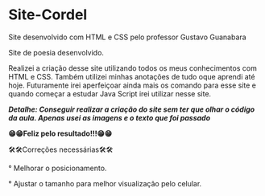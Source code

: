 # Site-Cordel

Site desenvolvido com HTML e CSS pelo professor Gustavo Guanabara

Site de poesia desenvolvido.

Realizei a criação desse site utilizando todos os meus conhecimentos com HTML e CSS. Também utilizei minhas anotações de tudo oque aprendi até hoje. Futuramente irei aperfeiçoar ainda mais os comando para esse site e quando começar a estudar Java Script irei utilizar nesse site.

**_Detalhe: Conseguir realizar a criação do site sem ter que olhar o código da aula. Apenas usei as imagens e o texto que foi passado_**

**:grin::grin:Feliz pelo resultado!!!:grin::grin:**
 
 
 
:hammer_and_wrench::hammer_and_wrench:Correções necessárias:hammer_and_wrench::hammer_and_wrench:

° Melhorar o posicionamento.

° Ajustar o tamanho para melhor visualização pelo celular.
